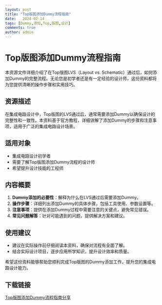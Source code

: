 ```yaml
---
layout: post
title: "Top版图添加Dummy流程指南"
date:   2024-02-14
tags: [Dummy,添加,Top,版图,设计]
comments: true
author: admin
---
```

# Top版图添加Dummy流程指南

本资源文件详细介绍了在Top版图LVS（Layout vs. Schematic）通过后，如何添加Dummy的完整流程。无论您是初学者还是有一定经验的设计师，这份资料都将为您提供清晰的操作步骤和实用技巧。

## 资源描述

在集成电路设计中，Top版图的LVS通过后，通常需要添加Dummy以确保设计的完整性和一致性。本资料基于官方教程，详细讲解了添加Dummy的步骤和注意事项，适用于广泛的集成电路设计场景。

## 适用对象

- 集成电路设计初学者
- 需要了解Top版图添加Dummy流程的设计师
- 希望提升设计技能的工程师

## 内容概要

1. **Dummy添加的必要性**：解释为什么在LVS通过后需要添加Dummy。
2. **操作步骤**：详细列出添加Dummy的具体步骤，包括工具使用、参数设置等。
3. **注意事项**：提供在添加Dummy过程中需要注意的关键点，避免常见错误。
4. **常见问题解答**：针对可能遇到的问题，提供解决方案和建议。

## 使用建议

- 建议在实际操作前仔细阅读本资料，确保对流程有全面了解。
- 结合实际设计项目，逐步应用所学知识，提升设计效率和质量。

希望这份资料能够帮助您顺利完成Top版图的Dummy添加工作，提升您的集成电路设计能力。

## 下载链接

[Top版图添加Dummy流程指南分享](https://pan.quark.cn/s/b6809062206d)